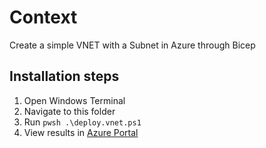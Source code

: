 
# Context

Create a simple VNET with a Subnet in Azure through Bicep

## Installation steps

1. Open Windows Terminal
1. Navigate to this folder
1. Run ```pwsh .\deploy.vnet.ps1```
1. View results in [Azure Portal](https://portal.azure.com/)